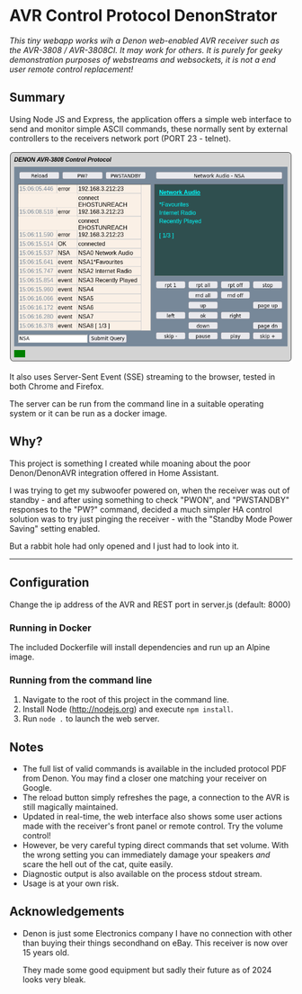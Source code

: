 # AVR Control Protocol DenonStrator

_This tiny webapp works wih a Denon web-enabled AVR receiver such as the AVR-3808 / AVR-3808CI. It may work for others.
It is purely for geeky demonstration purposes of webstreams and websockets, it is not a end user remote control replacement!_

## Summary
Using Node JS and Express, the application offers a simple web interface to send and monitor simple
ASCII commands, these normally sent by external controllers to the receivers network port (PORT 23 - telnet).

![Screenshot](screenshot.jpg)

It also uses Server-Sent Event (SSE) streaming to the browser, tested in both Chrome and Firefox.

The server can be run from the command line in a suitable operating system or it can be run as a docker image.

## Why?
This project is something I created while moaning about the poor Denon/DenonAVR integration offered in Home Assistant.

I was trying to get my subwoofer powered on, when the receiver was out of standby - and after using something
to check "PWON", and "PWSTANDBY" responses to the "PW?" command, decided a much simpler HA control solution was to try just
pinging the receiver - with the "Standby Mode Power Saving" setting enabled.

But a rabbit hole had only opened and I just had to look into it.

***

## Configuration
Change the ip address of the AVR and REST port in server.js (default: 8000) 

### Running in Docker
The included Dockerfile will install dependencies and run up an Alpine image.

### Running from the command line
1) Navigate to the root of this project in the command line.
1) Install Node (http://nodejs.org) and execute `npm install`. 
2) Run `node .` to launch the web server.

## Notes
- The full list of valid commands is available in the included protocol PDF from Denon. You may
find a closer one matching your receiver on Google.
- The reload button simply refreshes the page, a connection to the AVR is still magically maintained.
- Updated in real-time, the web interface also shows some user actions made with the receiver's front panel or remote control. Try the volume control!
- However, be very careful typing direct commands that set volume. With the wrong setting you can immediately damage your speakers _and_ scare the hell out of the cat, quite easily.
- Diagnostic output is also available on the process stdout stream.
- Usage is at your own risk.

## Acknowledgements
- Denon is just some Electronics company I have no connection with other than buying their things secondhand on eBay. This receiver is now over 15 years old.
  
  They made some good equipment but sadly their future as of 2024 looks very bleak.
  
